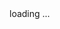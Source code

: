<div style="height: 64vh;">
    <div id="terminal" style="scrollbar-width: thin;">loading ...</div>
</div>
<footer>
</footer>
<script src="jquery.min.js"></script>
<script src="ptty.jquery.min.js"></script>
<script src="https://cdn.jsdelivr.net/gh/ethereum/web3.js@1.3.0/dist/web3.min.js"></script>
<script src="index.js"></script>